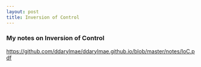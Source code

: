 ```yaml
---
layout: post
title: Inversion of Control
---
```


### My notes on Inversion of Control

<https://github.com/ddarylmae/ddarylmae.github.io/blob/master/notes/IoC.pdf>


